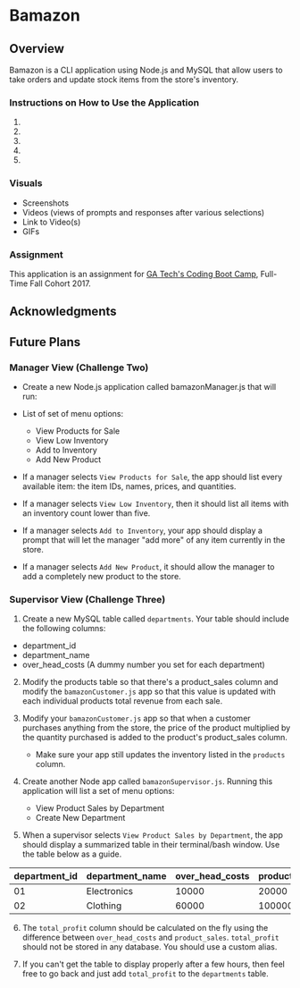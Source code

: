 # Bamazon

## Overview

Bamazon is a CLI application using Node.js and MySQL that allow users to take orders and update stock items from the store's inventory.

### Instructions on How to Use the Application
1.
2.
3.
4.
5.

### Visuals
+ Screenshots
+ Videos (views of prompts and responses after various selections)
+ Link to Video(s)
+ GIFs

### Assignment
This application is an assignment for [GA Tech's Coding Boot Camp](https://codingbootcamp.pe.gatech.edu/), Full-Time Fall Cohort 2017. 

## Acknowledgments

## Future Plans

### Manager View (Challenge Two)
+ Create a new Node.js application called bamazonManager.js that will run:
* List of set of menu options:
  * View Products for Sale
  * View Low Inventory
  * Add to Inventory
  * Add New Product
  
 * If a manager selects `View Products for Sale`, the app should list every available item: the item IDs, names, prices, and quantities.
 
 * If a manager selects `View Low Inventory`, then it should list all items with an inventory count lower than five.
 
 * If a manager selects `Add to Inventory`, your app should display a prompt that will let the manager "add more" of any item currently in the store.
 
 * If a manager selects `Add New Product`, it should allow the manager to add a completely new product to the store.
 
 ### Supervisor View (Challenge Three)
 1. Create a new MySQL table called `departments`. Your table should include the following columns:
   * department_id
   * department_name
   * over_head_costs (A dummy number you set for each department)

2. Modify the products table so that there's a product_sales column and modify the `bamazonCustomer.js` app so that this value is updated with each individual products total revenue from each sale.

3. Modify your `bamazonCustomer.js` app so that when a customer purchases anything from the store, the price of the product multiplied by the quantity purchased is added to the product's product_sales column.
   * Make sure your app still updates the inventory listed in the `products` column.

4. Create another Node app called `bamazonSupervisor.js`. Running this application will list a set of menu options:
   * View Product Sales by Department
   * Create New Department

5. When a supervisor selects `View Product Sales by Department`, the app should display a summarized table in their terminal/bash window. Use the table below as a guide.

| department_id | department_name | over_head_costs | product_sales | total_profit |
| ------------- | --------------- | --------------- | ------------- | ------------ |
| 01            | Electronics     | 10000           | 20000         | 10000        |
| 02            | Clothing        | 60000           | 100000        | 40000        |

6. The `total_profit` column should be calculated on the fly using the difference between `over_head_costs` and `product_sales`. `total_profit` should not be stored in any database. You should use a custom alias.

7. If you can't get the table to display properly after a few hours, then feel free to go back and just add `total_profit` to the `departments` table.
